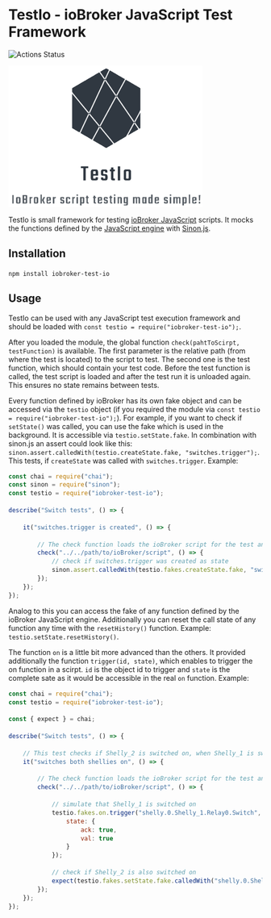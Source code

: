 # TestIo - ioBroker JavaScript Test Framework
![Actions Status](https://github.com/nokxs/TestIo/workflows/CI/badge.svg)

![Logo](https://raw.githubusercontent.com/nokxs/TestIo/master/assets/logo.png)

TestIo is small framework for testing [ioBroker JavaScript](https://github.com/ioBroker/ioBroker.javascript) scripts. It mocks the functions defined by the [JavaScript engine](https://github.com/ioBroker/ioBroker.javascript/blob/master/docs/en/javascript.md) with [Sinon.js](https://sinonjs.org/).

## Installation

`npm install iobroker-test-io`

## Usage

TestIo can be used with any JavaScript test execution framework and should be loaded with `const testio = require("iobroker-test-io");`. 

After you loaded the module, the global function `check(pahtToScirpt, testFunction)` is available. The first parameter is the relative path (from where the test is located) to the script to test. The second one is the test function, which should contain your test code. Before the test function is called, the test script is loaded and after the test run it is unloaded again. This ensures no state remains between tests.

Every function defined by ioBroker has its own fake object and can be accessed via the `testio` object (if you required the module via `const testio = require("iobroker-test-io");`). For example, if you want to check if `setState()` was called, you can use the fake which is used in the background. It is accessible via `testio.setState.fake`. In combination with sinon.js an assert could look like this: `sinon.assert.calledWith(testio.createState.fake, "switches.trigger");`. This tests, if `createState` was called with `switches.trigger`. Example:

```javascript
const chai = require("chai");
const sinon = require("sinon");
const testio = require("iobroker-test-io");

describe("Switch tests", () => {

    it("switches.trigger is created", () => {

        // The check function loads the ioBroker script for the test and unloads it again after the test
        check("../../path/to/ioBroker/script", () => {
            // check if switches.trigger was created as state
            sinon.assert.calledWith(testio.fakes.createState.fake, "switches.trigger");
        });
    });
});
```

Analog to this you can access the fake of any function defined by the ioBroker JavaScript engine. Additionally you can reset the call state of any function any time with the `resetHistory()` function. Example: `testio.setState.resetHistory()`.

The function `on` is a little bit more advanced than the others. It provided additionally the function `trigger(id, state)`, which enables to trigger the on function in a scirpt. `id` is the object id to trigger and `state` is the complete sate as it would be accessible in the real `on` function. Example:

```javascript
const chai = require("chai");
const testio = require("iobroker-test-io");

const { expect } = chai;

describe("Switch tests", () => {

    // This test checks if Shelly_2 is switched on, when Shelly_1 is switched on.
    it("switches both shellies on", () => {

        // The check function loads the ioBroker script for the test and unloads it again after the test
        check("../../path/to/ioBroker/script", () => {

            // simulate that Shelly_1 is switched on
            testio.fakes.on.trigger("shelly.0.Shelly_1.Relay0.Switch", { 
                state: { 
                    ack: true,
                    val: true
                }
            });

            // check if Shelly_2 is also switched on
            expect(testio.fakes.setState.fake.calledWith("shelly.0.Shelly_2.Relay0.Switch", true)).to.be.true;
        });
    });
});
```
